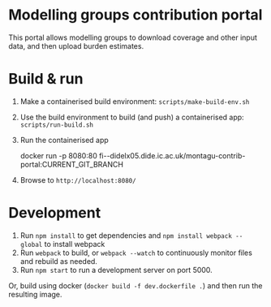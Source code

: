 # Modelling groups contribution portal
This portal allows modelling groups to download coverage and other input data, 
and then upload burden estimates.

# Build & run
1. Make a containerised build environment: `scripts/make-build-env.sh`
2. Use the build environment to build (and push) a containerised app: `scripts/run-build.sh`
3. Run the containerised app

    docker run -p 8080:80 fi--didelx05.dide.ic.ac.uk/montagu-contrib-portal:CURRENT_GIT_BRANCH

4. Browse to `http://localhost:8080/`

# Development
1. Run `npm install` to get dependencies and `npm install webpack --global` to install webpack
2. Run `webpack` to build, or `webpack --watch` to continuously monitor files and
rebuild as needed.
3. Run `npm start` to run a development server on port 5000.

Or, build using docker (`docker build -f dev.dockerfile .`) and then run the 
resulting image.